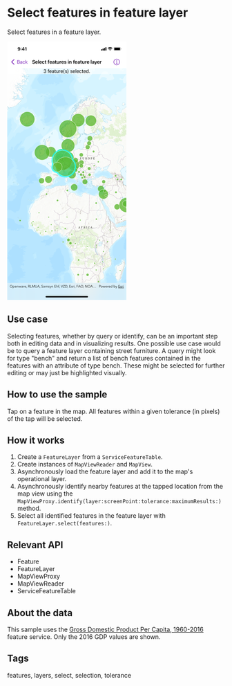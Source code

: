 # Select features in feature layer

Select features in a feature layer.

![Screenshot of select features in feature layer sample](select-features-in-feature-layer.png)

## Use case

Selecting features, whether by query or identify, can be an important step both in editing data and in visualizing results. One possible use case would be to query a feature layer containing street furniture. A query might look for type "bench" and return a list of bench features contained in the features with an attribute of type bench. These might be selected for further editing or may just be highlighted visually.

## How to use the sample

Tap on a feature in the map. All features within a given tolerance (in pixels) of the tap will be selected.

## How it works

1. Create a `FeatureLayer` from a `ServiceFeatureTable`.
2. Create instances of `MapViewReader` and `MapView`.
3. Asynchronously load the feature layer and add it to the map's operational layer.
4. Asynchronously identify nearby features at the tapped location from the map view using the `MapViewProxy.identify(layer:screenPoint:tolerance:maximumResults:)` method.
5. Select all identified features in the feature layer with `FeatureLayer.select(features:)`.

## Relevant API

* Feature
* FeatureLayer
* MapViewProxy
* MapViewReader
* ServiceFeatureTable

## About the data

This sample uses the [Gross Domestic Product Per Capita, 1960-2016](https://www.arcgis.com/home/item.html?id=10d76a5b015647279b165f3a64c2524f) feature service. Only the 2016 GDP values are shown.

## Tags

features, layers, select, selection, tolerance